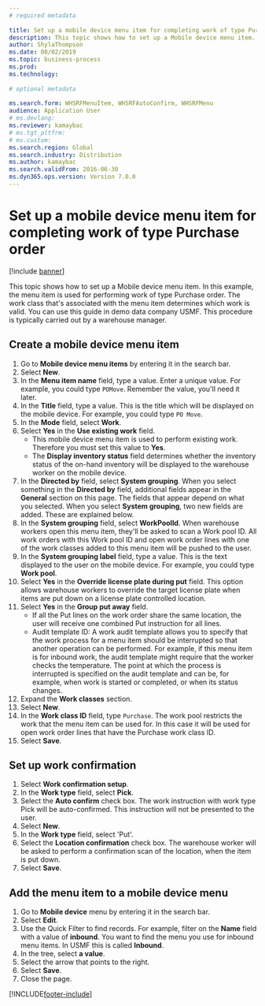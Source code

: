 ```yaml
--- 
# required metadata 
 
title: Set up a mobile device menu item for completing work of type Purchase order
description: This topic shows how to set up a Mobile device menu item. 
author: ShylaThompson
ms.date: 08/02/2019
ms.topic: business-process 
ms.prod:  
ms.technology:  
 
# optional metadata 
 
ms.search.form: WHSRFMenuItem, WHSRFAutoConfirm, WHSRFMenu   
audience: Application User 
# ms.devlang:  
ms.reviewer: kamaybac
# ms.tgt_pltfrm:  
# ms.custom:  
ms.search.region: Global
ms.search.industry: Distribution
ms.author: kamaybac
ms.search.validFrom: 2016-06-30 
ms.dyn365.ops.version: Version 7.0.0 
---
```

# Set up a mobile device menu item for completing work of type Purchase order

[!include [banner](../../includes/banner.md)]

This topic shows how to set up a Mobile device menu item. In this example, the menu item is used for performing work of type Purchase order. The work class that's associated with the menu item determines which work is valid. You can use this guide in demo data company USMF. This procedure is typically carried out by a warehouse manager.


## Create a mobile device menu item
1. Go to **Mobile device menu items** by entering it in the search bar.
2. Select **New**.
3. In the **Menu item name** field, type a value. Enter a unique value. For example, you could type `POMove`. Remember the value, you'll need it later.  
4. In the **Title** field, type a value. This is the title which will be displayed on the mobile device. For example, you could type `PO Move`.  
5. In the **Mode** field, select **Work**.
6. Select **Yes** in the **Use existing work** field.
    - This mobile device menu item is used to perform existing work. Therefore you must set this value to **Yes**.  
    - The **Display inventory status** field determines whether the inventory status of the on-hand inventory will be displayed to the warehouse worker on the mobile device.  
7. In the **Directed by** field, select **System grouping**. When you select something in the **Directed by** field, additional fields appear in the **General** section on this page. The fields that appear depend on what you selected. When you select **System grouping**, two new fields are added. These are explained below.  
8. In the **System grouping** field, select **WorkPoolId**. When warehouse workers open this menu item, they'll be asked to scan a Work pool ID. All work orders with this Work pool ID and open work order lines with one of the work classes added to this menu item will be pushed to the user.  
9. In the **System grouping label** field, type a value. This is the text displayed to the user on the mobile device. For example, you could type **Work pool**.  
10. Select **Yes** in the **Override license plate during put** field. This option allows warehouse workers to override the target license plate when items are put down on a license plate controlled location.  
11. Select **Yes** in the **Group put away** field.
    - If all the Put lines on the work order share the same location, the user will receive one combined Put instruction for all lines. 
    - Audit template ID: A work audit template allows you to specify that the work process for a menu item should be interrupted so that another operation can be performed. For example, if this menu item is for inbound work, the audit template might require that the worker checks the temperature. The point at which the process is interrupted is specified on the audit template and can be, for example, when work is started or completed, or when its status changes.  
12. Expand the **Work classes** section.
13. Select **New**.
14. In the **Work class ID** field, type `Purchase`. The work pool restricts the work that the menu item can be used for. In this case it will be used for open work order lines that have the Purchase work class ID.  
15. Select **Save**.

## Set up work confirmation
1. Select **Work confirmation setup**.
2. In the **Work type** field, select **Pick**.
3. Select the **Auto confirm** check box. The work instruction with work type Pick will be auto-confirmed. This instruction will not be presented to the user.  
4. Select **New**.
5. In the **Work type** field, select 'Put'.
6. Select the **Location confirmation** check box. The warehouse worker will be asked to perform a confirmation scan of the location, when the item is put down.  
7. Select **Save**.

## Add the menu item to a mobile device menu
1. Go to **Mobile device** menu by entering it in the search bar.
2. Select **Edit**.
3. Use the Quick Filter to find records. For example, filter on the **Name** field with a value of **inbound**. You want to find the menu you use for inbound menu items. In USMF this is called **Inbound**.  
4. In the tree, select **a value**.
5. Select the arrow that points to the right.
6. Select **Save**.
7. Close the page.


[!INCLUDE[footer-include](../../../includes/footer-banner.md)]